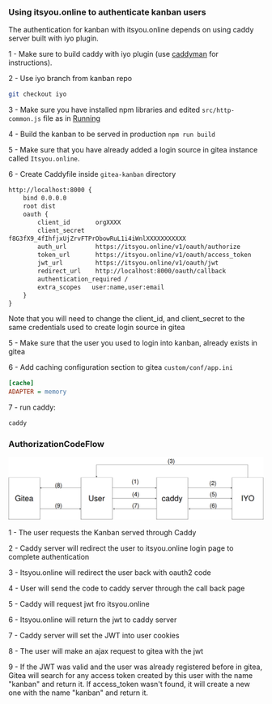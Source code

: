 ### Using itsyou.online to authenticate kanban users

The authentication for kanban with itsyou.online depends on using caddy server built with iyo plugin. 
 
1 - Make sure to build caddy with iyo plugin (use [caddyman](https://github.com/incubaid/caddyman/) for instructions).

2 - Use iyo branch from kanban repo
```bash
git checkout iyo
```

3 - Make sure you have installed npm libraries and edited `src/http-common.js` file as in [Running](./running.md)  

4 - Build the kanban to be served in production `npm run build`

5 - Make sure that you have already added a login source in gitea instance called `Itsyou.online`.

6 - Create Caddyfile inside `gitea-kanban` directory
```
http://localhost:8000 {
    bind 0.0.0.0
    root dist
    oauth {
        client_id       orgXXXX
        client_secret	  f8G3fX9_4fIhfjxUjZrvFTPrObowRuL1i4iWnlXXXXXXXXXXX
        auth_url        https://itsyou.online/v1/oauth/authorize
        token_url       https://itsyou.online/v1/oauth/access_token
        jwt_url         https://itsyou.online/v1/oauth/jwt
        redirect_url    http://localhost:8000/oauth/callback
        authentication_required /
        extra_scopes   user:name,user:email
    }
}
```
Note that you will need to change the client_id, and client_secret to the same credentials used to create login source in gitea

5 - Make sure that the user you used to login into kanban, already exists in gitea

6 - Add caching configuration section to gitea `custom/conf/app.ini`
```ini
[cache]
ADAPTER = memory
```

7 - run caddy:
```bash
caddy
```

### AuthorizationCodeFlow

![AuthorizationCodeFlow](kanban.png)


1 - The user requests the Kanban served through Caddy

2 - Caddy server will redirect the user to itsyou.online login page to complete authentication 

3 - Itsyou.online will redirect the user back with oauth2 code

4 - User will send the code to caddy server through the call back page

5 - Caddy will request jwt fro itsyou.online

6 - Itsyou.online will return the jwt to caddy server

7 - Caddy server will set the JWT into user cookies

8 - The user will make an ajax request to gitea with the jwt

9 - If the JWT was valid and the user was already registered before in gitea, Gitea will search for any access token created by this user with the name "kanban" and return it. If access_token wasn't found, it will create a new one with the name "kanban" and return it.
   
